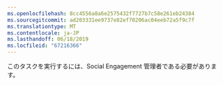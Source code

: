 ```yaml
---
ms.openlocfilehash: 8cc4556a8a6e2575432f7727b7c58e261eb24384
ms.sourcegitcommit: ad203331ee9737e82ef70206ac04eeb72a5f9c7f
ms.translationtype: MT
ms.contentlocale: ja-JP
ms.lasthandoff: 06/18/2019
ms.locfileid: "67216366"
---
```

このタスクを実行するには、Social Engagement 管理者である必要があります。